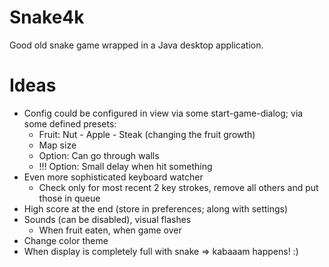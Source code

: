 # Snake4k

Good old snake game wrapped in a Java desktop application.

# Ideas

* Config could be configured in view via some start-game-dialog; via some defined presets:
    * Fruit: Nut - Apple - Steak (changing the fruit growth)
    * Map size
    * Option: Can go through walls
    * !!! Option: Small delay when hit something
* Even more sophisticated keyboard watcher
    * Check only for most recent 2 key strokes, remove all others and put those in queue
* High score at the end (store in preferences; along with settings)
* Sounds (can be disabled), visual flashes
    * When fruit eaten, when game over
* Change color theme
* When display is completely full with snake => kabaaam happens! :)
